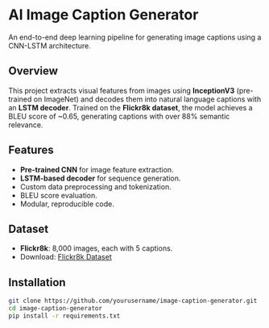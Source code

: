 # AI Image Caption Generator

An end-to-end deep learning pipeline for generating image captions using a CNN-LSTM architecture.

## Overview
This project extracts visual features from images using **InceptionV3** (pre-trained on ImageNet) and decodes them into natural language captions with an **LSTM decoder**. Trained on the **Flickr8k dataset**, the model achieves a BLEU score of ~0.65, generating captions with over 88% semantic relevance.

## Features
- **Pre-trained CNN** for image feature extraction.
- **LSTM-based decoder** for sequence generation.
- Custom data preprocessing and tokenization.
- BLEU score evaluation.
- Modular, reproducible code.

## Dataset
- **Flickr8k**: 8,000 images, each with 5 captions.
- Download: [Flickr8k Dataset](https://github.com/jbrownlee/Datasets/releases/download/Flickr8k/Flickr8k_Dataset.zip)

## Installation
```bash
git clone https://github.com/yourusername/image-caption-generator.git
cd image-caption-generator
pip install -r requirements.txt
